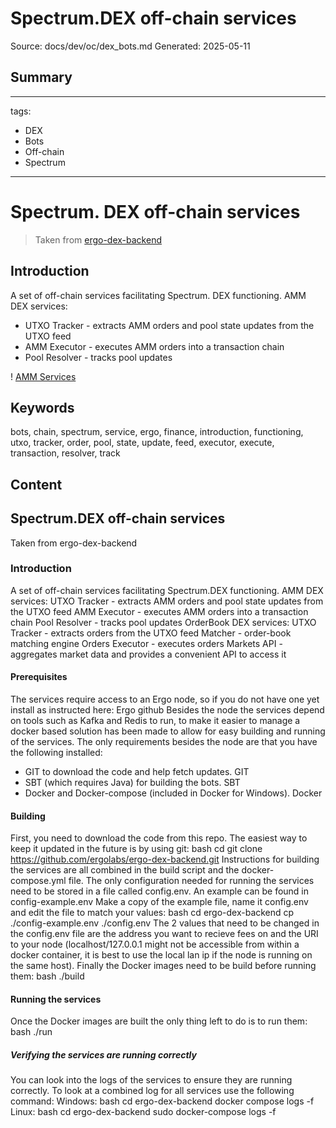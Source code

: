 # Spectrum.DEX off-chain services
Source: docs/dev/oc/dex_bots.md
Generated: 2025-05-11

## Summary
---
tags:
  - DEX
  - Bots
  - Off-chain
  - Spectrum
---

# Spectrum. DEX off-chain services

> Taken from [ergo-dex-backend](https://github.com/spectrum-finance/ergo-dex-backend)


## Introduction

A set of off-chain services facilitating Spectrum. DEX functioning. AMM DEX services:

 - UTXO Tracker - extracts AMM orders and pool state updates from the UTXO feed
 - AMM Executor - executes AMM orders into a transaction chain
 - Pool Resolver - tracks pool updates

! [AMM Services](../../assets/img/AMM_Backend.png)

## Keywords
bots, chain, spectrum, service, ergo, finance, introduction, functioning, utxo, tracker, order, pool, state, update, feed, executor, execute, transaction, resolver, track

## Content
## Spectrum.DEX off-chain services
Taken from ergo-dex-backend

### Introduction
A set of off-chain services facilitating Spectrum.DEX functioning.
AMM DEX services:
UTXO Tracker - extracts AMM orders and pool state updates from the UTXO feed
AMM Executor - executes AMM orders into a transaction chain
Pool Resolver - tracks pool updates
OrderBook DEX services:
UTXO Tracker - extracts orders from the UTXO feed
Matcher - order-book matching engine
Orders Executor - executes orders
Markets API - aggregates market data and provides a convenient API to access it

#### Prerequisites
The services require access to an Ergo node, so if you do not have one yet install as instructed here: Ergo github
Besides the node the services depend on tools such as Kafka and Redis to run, to make it easier to manage a docker based solution has been made to allow for easy building and running of the services.
The only requirements besides the node are that you have the following installed:
 - GIT to download the code and help fetch updates. GIT
 - SBT (which requires Java) for building the bots. SBT
 - Docker and Docker-compose (included in Docker for Windows). Docker

#### Building
First, you need to download the code from this repo. The easiest way to keep it updated in the future is by using git:
bash
cd <the folder you want to keep the off-chain services code in>
git clone https://github.com/ergolabs/ergo-dex-backend.git
Instructions for building the services are all combined in the build script and the docker-compose.yml file. The only configuration needed for running the services need to be stored in a file called config.env. An example can be found in config-example.env
Make a copy of the example file, name it config.env and edit the file to match your values:
bash
cd ergo-dex-backend
cp ./config-example.env ./config.env
The 2 values that need to be changed in the config.env file are the address you want to recieve fees on and the URI to your node (localhost/127.0.0.1 might not be accessible from within a docker container, it is best to use the local lan ip if the node is running on the same host).
Finally the Docker images need to be build before running them:
bash
./build

#### Running the services
Once the Docker images are built the only thing left to do is to run them:
bash
./run

##### Verifying the services are running correctly
You can look into the logs of the services to ensure they are running correctly. To look at a combined log for all services use the following command:
Windows:
bash
cd ergo-dex-backend
docker compose logs -f
Linux:
bash
cd ergo-dex-backend
sudo docker-compose logs -f
